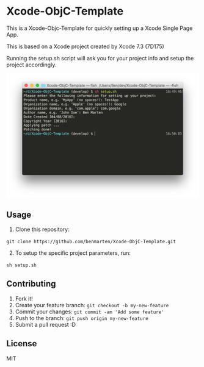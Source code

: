 # Xcode-ObjC-Template

This is a Xcode-Objc-Template for quickly setting up a Xcode Single Page App.

This is based on a Xcode project created by Xcode 7.3 (7D175)

Running the setup.sh script will ask you for your project info and setup the project accordingly.

![setup.sh example](https://raw.githubusercontent.com/benmarten/Xcode-ObjC-Template/resources/example.png "setup.sh example")

## Usage

1. Clone this repository: 

  `git clone https://github.com/benmarten/Xcode-ObjC-Template.git`

2. To setup the specific project parameters, run:

  `sh setup.sh`

## Contributing

1. Fork it!
2. Create your feature branch: `git checkout -b my-new-feature`
3. Commit your changes: `git commit -am 'Add some feature'`
4. Push to the branch: `git push origin my-new-feature`
5. Submit a pull request :D

## License

MIT
